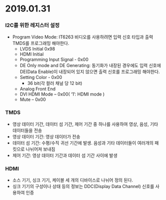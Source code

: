 2019.01.31
==================================
### I2C를 위한 레지스터 설정

-	Program Video Mode: IT6263 비디오를 사용하려면 입력 신호 타입과 출력 TMDS를 프로그래밍 해야한다.
    - LVDS Initial 0x98
    - HDMI Initial
    - Programming Input Signal - 0x00
    - DE Only mode and DE Generating: 동기화가 내장된 경우에도 입력 신호에 DE(Data Enable)이 내장되어 있지 않으면 출력 신호를 프로그래밍 해야한다.
    - Setting Color - 0x00
        -  36 bit(각 컬러 채널 당 12 bit)
    - Analog Front End
    - DVI HDMI Mode – 0x00( ‘1’: HDMI mode )
    - Mute – 0x00

### TMDS
- 영상 데이터 기간, 데이터 섬 기간, 제어 기간 중 하나를 사용하여 영상, 음성, 기타 데이터들을 전송
- 영상 데이터 기간: 영상 데이터가 전송
- 데이터 섬 기간: 수평/수직 귀선 기간에 발생. 음성과 기타 데이터들이 여러개의 패킷으로 나뉘어져 보내짐
- 제어 기간: 영상 데이터 기간과 데이터 섬 기간 사이에 발생

### HDMI
- 소스 기기, 싱크 기기, 케이블 세 개의 디바이스로 나뉘어 정의 된다.
- 싱크 기기의 구성이나 상태 등의 정보는 DDC(Display Data Channel) 신호를 사용하여 인증